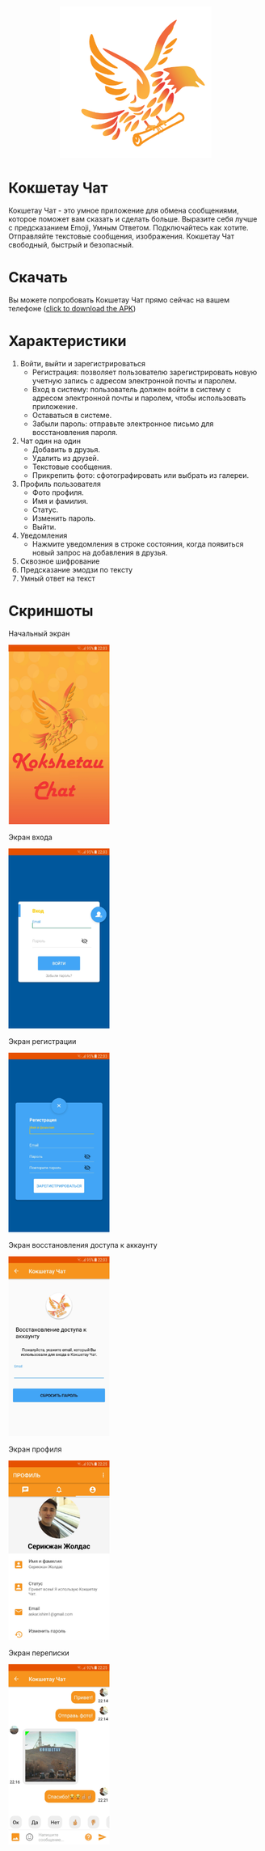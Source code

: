 <p align="center"> 
<img src="https://github.com/zholdassk/KokshetauChat-master/blob/master/DocData/Logo.png" width="300px">
</p>

# Кокшетау Чат

Кокшетау Чат - это умное приложение для обмена сообщениями, которое поможет вам сказать и сделать больше.
Выразите себя лучше с предсказанием Emoji, Умным Ответом.
Подключайтесь как хотите. Отправляйте текстовые сообщения, изображения.
Кокшетау Чат свободный, быстрый и безопасный.

# Скачать

Вы можете попробовать Кокшетау Чат прямо сейчас на вашем телефоне ([click to download the APK](https://github.com/zholdassk/KokshetauChat-master/blob/master/DocData/kokshetauchat-1.0.apk?raw=true))

# Характеристики
1. Войти, выйти и зарегистрироваться
    - Регистрация: позволяет пользователю зарегистрировать новую учетную запись с адресом электронной почты и паролем.
    - Вход в систему: пользователь должен войти в систему с адресом электронной почты и паролем, чтобы использовать приложение.
    - Оставаться в системе.
    - Забыли пароль: отправьте электронное письмо для восстановления пароля.
1. Чат один на один
    - Добавить в друзья.
    - Удалить из друзей.
    - Текстовые сообщения.
    - Прикрепить фото: сфотографировать или выбрать из галереи.
1. Профиль пользователя
    - Фото профиля.
    - Имя и фамилия.
    - Статус.
    - Изменить пароль.
    - Выйти.
1. Уведомления
    - Нажмите уведомления в строке состояния, когда появиться новый запрос на добавления в друзья.
1. Сквозное шифрование
1. Предсказание эмодзи по тексту
1. Умный ответ на текст

# Скриншоты

Начальный экран

<img src="https://github.com/zholdassk/KokshetauChat-master/blob/master/DocData/splash-screen.png" width="200px"/>

Экран входа

<img src="https://github.com/zholdassk/KokshetauChat-master/blob/master/DocData/login-screen.png" width="200px"/>

Экран регистрации

<img src="https://github.com/zholdassk/KokshetauChat-master/blob/master/DocData/signup-screen.png" width="200px"/>

Экран восстановления доступа к аккаунту

<img src="https://github.com/zholdassk/KokshetauChat-master/blob/master/DocData/reset-screen.png" width="200px"/>

Экран профиля

<img src="https://github.com/zholdassk/KokshetauChat-master/blob/master/DocData/profile-screen.png" width="200px"/>

Экран переписки

<img src="https://github.com/zholdassk/KokshetauChat-master/blob/master/DocData/chat1-screen.png" width="200px"/>
